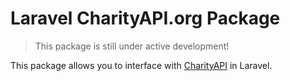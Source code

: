 # Laravel CharityAPI.org Package

> This package is still under active development!

This package allows you to interface with [CharityAPI](https://charityapi.org) in Laravel.
